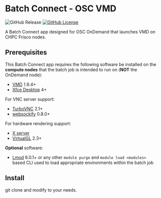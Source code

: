 # Batch Connect - OSC VMD

![GitHub Release](https://img.shields.io/github/release/osc/bc_osc_vmd.svg)
[![GitHub License](https://img.shields.io/badge/license-MIT-green.svg)](https://opensource.org/licenses/MIT)

A Batch Connect app designed for OSC OnDemand that launches VMD on CHPC Frisco nodes.

## Prerequisites

This Batch Connect app requires the following software be installed on the
**compute nodes** that the batch job is intended to run on (**NOT** the
OnDemand node):

- [VMD] 1.9.4+
- [Xfce Desktop] 4+

For VNC server support:

- [TurboVNC] 2.1+
- [websockify] 0.8.0+

For hardware rendering support:

- [X server]
- [VirtualGL] 2.3+

**Optional** software:

- [Lmod] 6.0.1+ or any other `module purge` and `module load <modules>` based
  CLI used to load appropriate environments within the batch job

[VMD]: http://www.ks.uiuc.edu/Research/vmd/
[Xfce Desktop]: https://xfce.org/
[TurboVNC]: http://www.turbovnc.org/
[websockify]: https://github.com/novnc/websockify
[X server]: https://www.x.org/
[VirtualGL]: http://www.virtualgl.org/
[Lmod]: https://www.tacc.utexas.edu/research-development/tacc-projects/lmod

## Install

git clone and modify to your needs.
